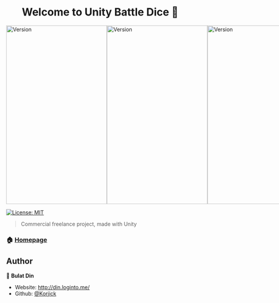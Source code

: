 <h1 align="center">Welcome to Unity Battle Dice 👋</h1>
<div style="display: flex;">
<img alt="Version" width="270" height="480" src="https://user-images.githubusercontent.com/32599955/174463130-1ea9afa1-b5c5-4e3c-af2b-c9239435c9a1.png" />
<img alt="Version" width="270" height="480" src="https://user-images.githubusercontent.com/32599955/174463102-a9442a9f-b668-428a-b809-9feb3f233028.png" />
<img alt="Version" width="270" height="480" src="https://user-images.githubusercontent.com/32599955/174463072-62cba4a5-0ff8-4434-b05b-2a90e9399478.png" />
</div>
<p>
  <a href="#" target="_blank">
    <img alt="License: MIT" src="https://img.shields.io/badge/License-MIT-yellow.svg" />
  </a>
</p>

> Commercial freelance project, made with Unity

### 🏠 [Homepage](https://github.com/Korjick/PET-Battle-Dice-Unity)

## Author

👤 **Bulat Din**

* Website: http://din.loginto.me/
* Github: [@Korjick](https://github.com/Korjick)
